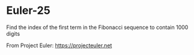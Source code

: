 # Euler-25

Find the index of the first term in the Fibonacci sequence to contain 1000 digits

From Project Euler: https://projecteuler.net
